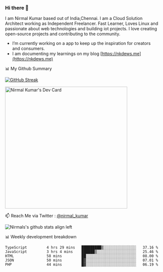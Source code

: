 ### Hi there 👋

 I am Nirmal Kumar based out of India,Chennai. I am a Cloud Solution Architect working as Independent Freelancer. Fast Learner, Loves Linux and passionate about web technologies and building iot projects. I love creating open-source projects and contributing to the community.

- I’m currently working on a app to keep up the inspiration for creators and consumers.
- I am documenting my learnings on my blog [https://nkdews.me](https://nkdews.me)


📊 My Github Summary

[![GitHub Streak](https://github-readme-streak-stats.herokuapp.com?user=nk-gears&theme=dark&hide_border=true&date_format=M%20j%5B%2C%20Y%5D)](https://git.io/streak-stats)

<a href="https://app.daily.dev/nirmal_kumar"><img src="https://api.daily.dev/devcards/a16cfcf02d384b16b41de71ce4d1d811.png?r=8ve" width="400" alt="Nirmal Kumar's Dev Card"/></a>

📫 Reach Me via  Twitter : [@nirmal_kumar](https://twitter.com/nirmal_kumar)

![Nirmals's github stats align left](https://github-readme-stats.vercel.app/api?username=nk-gears&show_icons=true)


📊 Weekly development breakdown

<!--START_SECTION:waka-->

```text
TypeScript         4 hrs 29 mins   █████████▒░░░░░░░░░░░░░░░   37.16 %
JavaScript         3 hrs 4 mins    ██████▒░░░░░░░░░░░░░░░░░░   25.46 %
HTML               58 mins         ██░░░░░░░░░░░░░░░░░░░░░░░   08.00 %
JSON               50 mins         █▓░░░░░░░░░░░░░░░░░░░░░░░   07.01 %
PHP                44 mins         █▓░░░░░░░░░░░░░░░░░░░░░░░   06.19 %
```

<!--END_SECTION:waka-->



